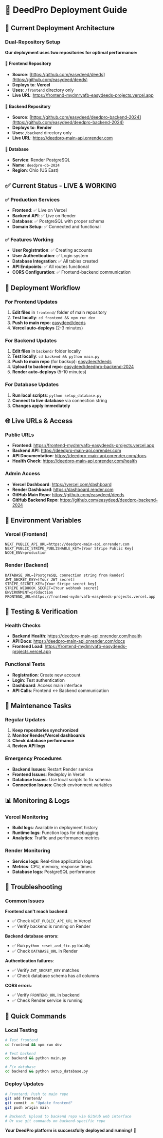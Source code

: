 # 🚀 DeedPro Deployment Guide

## 📁 **Current Deployment Architecture**

### **Dual-Repository Setup**

**Our deployment uses two repositories for optimal performance:**

#### **📂 Frontend Repository**
- **Source**: [https://github.com/easydeed/deeds](https://github.com/easydeed/deeds)
- **Deploys to**: **Vercel**
- **Uses**: `/frontend` directory only
- **Live URL**: https://frontend-mydmrvafb-easydeeds-projects.vercel.app

#### **📂 Backend Repository**  
- **Source**: [https://github.com/easydeed/deedpro-backend-2024](https://github.com/easydeed/deedpro-backend-2024)
- **Deploys to**: **Render**
- **Uses**: `/backend` directory only  
- **Live URL**: https://deedpro-main-api.onrender.com

#### **📂 Database**
- **Service**: Render PostgreSQL
- **Name**: `deedpro-db-2024`
- **Region**: Ohio (US East)

## ✅ **Current Status - LIVE & WORKING**

### **✅ Production Services**
- **Frontend**: ✅ Live on Vercel
- **Backend API**: ✅ Live on Render  
- **Database**: ✅ PostgreSQL with proper schema
- **Domain Setup**: ✅ Connected and functional

### **✅ Features Working**
- **User Registration**: ✅ Creating accounts
- **User Authentication**: ✅ Login system  
- **Database Integration**: ✅ All tables created
- **API Endpoints**: ✅ All routes functional
- **CORS Configuration**: ✅ Frontend-backend communication

## 🔄 **Deployment Workflow**

### **For Frontend Updates**
1. **Edit files** in `frontend/` folder of main repository
2. **Test locally**: `cd frontend && npm run dev`
3. **Push to main repo**: [easydeed/deeds](https://github.com/easydeed/deeds)
4. **Vercel auto-deploys** (2-3 minutes)

### **For Backend Updates**
1. **Edit files** in `backend/` folder locally
2. **Test locally**: `cd backend && python main.py`
3. **Push to main repo** (for backup): [easydeed/deeds](https://github.com/easydeed/deeds)
4. **Upload to backend repo**: [easydeed/deedpro-backend-2024](https://github.com/easydeed/deedpro-backend-2024)
5. **Render auto-deploys** (5-10 minutes)

### **For Database Updates**
1. **Run local scripts**: `python setup_database.py`
2. **Connect to live database** via connection string
3. **Changes apply immediately**

## 🌐 **Live URLs & Access**

### **Public URLs**
- **Frontend**: https://frontend-mydmrvafb-easydeeds-projects.vercel.app
- **Backend API**: https://deedpro-main-api.onrender.com
- **API Documentation**: https://deedpro-main-api.onrender.com/docs
- **Health Check**: https://deedpro-main-api.onrender.com/health

### **Admin Access**
- **Vercel Dashboard**: https://vercel.com/dashboard
- **Render Dashboard**: https://dashboard.render.com
- **GitHub Main Repo**: https://github.com/easydeed/deeds
- **GitHub Backend Repo**: https://github.com/easydeed/deedpro-backend-2024

## 🔧 **Environment Variables**

### **Vercel (Frontend)**
```env
NEXT_PUBLIC_API_URL=https://deedpro-main-api.onrender.com
NEXT_PUBLIC_STRIPE_PUBLISHABLE_KEY=[Your Stripe Public Key]
NODE_ENV=production
```

### **Render (Backend)**
```env
DATABASE_URL=[PostgreSQL connection string from Render]
JWT_SECRET_KEY=[Your JWT secret]
STRIPE_SECRET_KEY=[Your Stripe secret key]
STRIPE_WEBHOOK_SECRET=[Your webhook secret]
ENVIRONMENT=production
FRONTEND_URL=https://frontend-mydmrvafb-easydeeds-projects.vercel.app
```

## 🧪 **Testing & Verification**

### **Health Checks**
- **Backend Health**: https://deedpro-main-api.onrender.com/health
- **API Docs**: https://deedpro-main-api.onrender.com/docs
- **Frontend Load**: https://frontend-mydmrvafb-easydeeds-projects.vercel.app

### **Functional Tests**
- **Registration**: Create new account
- **Login**: Test authentication
- **Dashboard**: Access main interface
- **API Calls**: Frontend ↔ Backend communication

## 🔄 **Maintenance Tasks**

### **Regular Updates**
1. **Keep repositories synchronized**
2. **Monitor Render/Vercel dashboards**
3. **Check database performance**
4. **Review API logs**

### **Emergency Procedures**
- **Backend Issues**: Restart Render service
- **Frontend Issues**: Redeploy in Vercel
- **Database Issues**: Use local scripts to fix schema
- **Connection Issues**: Check environment variables

## 📊 **Monitoring & Logs**

### **Vercel Monitoring**
- **Build logs**: Available in deployment history
- **Runtime logs**: Function logs for debugging
- **Analytics**: Traffic and performance metrics

### **Render Monitoring**
- **Service logs**: Real-time application logs
- **Metrics**: CPU, memory, response times
- **Database logs**: PostgreSQL performance

## 🚨 **Troubleshooting**

### **Common Issues**

**Frontend can't reach backend**:
- ✅ Check `NEXT_PUBLIC_API_URL` in Vercel
- ✅ Verify backend is running on Render

**Backend database errors**:
- ✅ Run `python reset_and_fix.py` locally
- ✅ Check `DATABASE_URL` in Render

**Authentication failures**:
- ✅ Verify `JWT_SECRET_KEY` matches
- ✅ Check database schema has all columns

**CORS errors**:
- ✅ Verify `FRONTEND_URL` in backend
- ✅ Check Render service is running

## 🎯 **Quick Commands**

### **Local Testing**
```bash
# Test frontend
cd frontend && npm run dev

# Test backend  
cd backend && python main.py

# Fix database
cd backend && python setup_database.py
```

### **Deploy Updates**
```bash
# Frontend: Push to main repo
git add frontend/
git commit -m "Update frontend"
git push origin main

# Backend: Upload to backend repo via GitHub web interface
# Or use git commands on backend-specific repo
```

**Your DeedPro platform is successfully deployed and running!** 🎉 